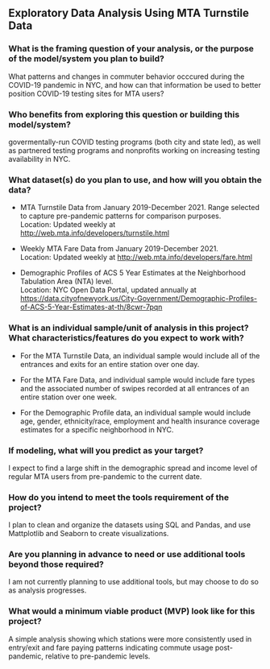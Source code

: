 ## Exploratory Data Analysis Using MTA Turnstile Data

### What is the framing question of your analysis, or the purpose of the model/system you plan to build?

What patterns and changes in commuter behavior occcured during the COVID-19 pandemic in NYC, and how can that information be used to better position COVID-19 testing sites for MTA users?

### Who benefits from exploring this question or building this model/system?

govermentally-run COVID testing programs (both city and state led), as well as partnered testing programs and nonprofits working on increasing testing availability in NYC.

### What dataset(s) do you plan to use, and how will you obtain the data?

* MTA Turnstile Data from January 2019-December 2021. 
Range selected to capture pre-pandemic patterns for comparison purposes. <br>
Location: Updated weekly at http://web.mta.info/developers/turnstile.html

* Weekly MTA Fare Data from January 2019-December 2021. <br>
Location: Updated weekly at http://web.mta.info/developers/fare.html

* Demographic Profiles of ACS 5 Year Estimates at the Neighborhood Tabulation Area (NTA) level. <br>
Location: NYC Open Data Portal, updated annually at https://data.cityofnewyork.us/City-Government/Demographic-Profiles-of-ACS-5-Year-Estimates-at-th/8cwr-7pqn

### What is an individual sample/unit of analysis in this project? What characteristics/features do you expect to work with?

* For the MTA Turnstile Data, an individual sample would include all of the entrances and exits for an entire station over one day. 

* For the MTA Fare Data, and individual sample would include fare types and the associated number of swipes recorded at all entrances of an entire station over one week. 

* For the Demographic Profile data, an individual sample would include age, gender, ethnicity/race, employment and health insurance coverage estimates for a specific neighborhood in NYC.  

### If modeling, what will you predict as your target?

I expect to find a large shift in the demographic spread and income level of regular MTA users from pre-pandemic to the current date.

### How do you intend to meet the tools requirement of the project?

I plan to clean and organize the datasets using SQL and Pandas, and use Mattplotlib and Seaborn to create visualizations.

### Are you planning in advance to need or use additional tools beyond those required?

I am not currently planning to use additional tools, but may choose to do so as analysis progresses. 

### What would a minimum viable product (MVP) look like for this project?

A simple analysis showing which stations were more consistently used in entry/exit and fare paying patterns indicating commute usage post-pandemic, relative to pre-pandemic levels. 
